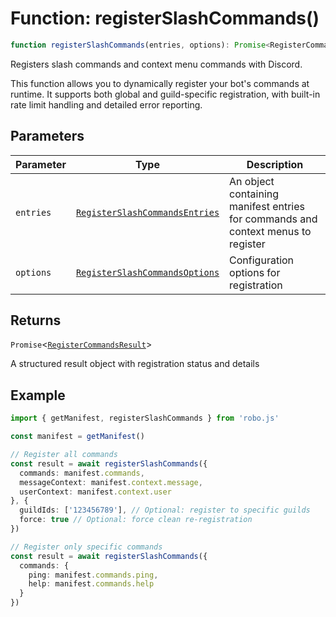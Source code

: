 # Function: registerSlashCommands()

```ts
function registerSlashCommands(entries, options): Promise<RegisterCommandsResult>
```

Registers slash commands and context menu commands with Discord.

This function allows you to dynamically register your bot's commands at runtime.
It supports both global and guild-specific registration, with built-in rate limit
handling and detailed error reporting.

## Parameters

| Parameter | Type | Description |
| ------ | ------ | ------ |
| `entries` | [`RegisterSlashCommandsEntries`](Interface.RegisterSlashCommandsEntries.md) | An object containing manifest entries for commands and context menus to register |
| `options` | [`RegisterSlashCommandsOptions`](Interface.RegisterSlashCommandsOptions.md) | Configuration options for registration |

## Returns

`Promise`\<[`RegisterCommandsResult`](Interface.RegisterCommandsResult.md)\>

A structured result object with registration status and details

## Example

```ts
import { getManifest, registerSlashCommands } from 'robo.js'

const manifest = getManifest()

// Register all commands
const result = await registerSlashCommands({
  commands: manifest.commands,
  messageContext: manifest.context.message,
  userContext: manifest.context.user
}, {
  guildIds: ['123456789'], // Optional: register to specific guilds
  force: true // Optional: force clean re-registration
})

// Register only specific commands
const result = await registerSlashCommands({
  commands: {
    ping: manifest.commands.ping,
    help: manifest.commands.help
  }
})
```
